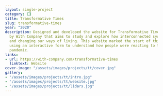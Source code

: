 ```yaml
---
layout: single-project
category: []
title: Transformative Times
slug: transformative-times
year: "2020"
description: Designed and developed the website for Transformative Times, a side project
  by With Company that aims to study and explore how interconnected systems are shaping
  and changing our ways of living. This website marked the start of this project,
  using an interactive form to understand how people were reacting to the current
  pandemic.
links:
- url: https://with-company.com/transformative-times
  linktext: Website
cover-image: "/assets/images/projects/tt/cover.jpg"
gallery:
- "/assets/images/projects/tt/intro.jpg"
- "/assets/images/projects/tt/website.jpg"
- "/assets/images/projects/tt/lidars.jpg"
---
```

